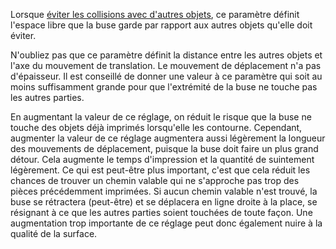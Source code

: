 Lorsque [éviter les collisions avec d'autres objets](travel_avoid_other_parts.md), ce paramètre définit l'espace libre que la buse garde par rapport aux autres objets qu'elle doit éviter.

N'oubliez pas que ce paramètre définit la distance entre les autres objets et l'axe du mouvement de translation. Le mouvement de déplacement n'a pas d'épaisseur. Il est conseillé de donner une valeur à ce paramètre qui soit au moins suffisamment grande pour que l'extrémité de la buse ne touche pas les autres parties.

En augmentant la valeur de ce réglage, on réduit le risque que la buse ne touche des objets déjà imprimés lorsqu'elle les contourne. Cependant, augmenter la valeur de ce réglage augmentera aussi légèrement la longueur des mouvements de déplacement, puisque la buse doit faire un plus grand détour. Cela augmente le temps d'impression et la quantité de suintement légèrement. Ce qui est peut-être plus important, c'est que cela réduit les chances de trouver un chemin valable qui ne s'approche pas trop des pièces précédemment imprimées. Si aucun chemin valable n'est trouvé, la buse se rétractera (peut-être) et se déplacera en ligne droite à la place, se résignant à ce que les autres parties soient touchées de toute façon. Une augmentation trop importante de ce réglage peut donc également nuire à la qualité de la surface.
